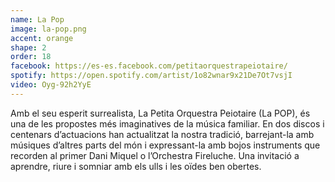 ```yaml
---
name: La Pop
image: la-pop.png
accent: orange
shape: 2
order: 18
facebook: https://es-es.facebook.com/petitaorquestrapeiotaire/
spotify: https://open.spotify.com/artist/1o82wnar9x21De7Ot7vsjI
video: Oyg-92h2YyE
---
```


Amb el seu esperit surrealista, La Petita Orquestra Peiotaire (La POP), és una de les propostes més imaginatives de la música familiar. En dos discos i centenars d’actuacions han actualitzat la nostra tradició, barrejant-la amb músiques d’altres parts del món i expressant-la amb bojos instruments que recorden al primer Dani Miquel o l’Orchestra Fireluche. Una invitació a aprendre, riure i somniar amb els ulls i les oïdes ben obertes.
